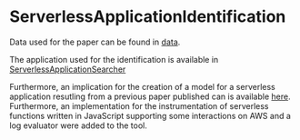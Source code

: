 # ServerlessApplicationIdentification
Data used for the paper can be found in [data](data).

The application used for the identification is available in [ServerlessApplicationSearcher](ServerlessApplicationSearcher)

Furthermore, an implication for the creation of a model for a serverless
application resutling from a previous paper published can is available [here](https://github.com/snwinz/ServerlessApplicationTool). Furthermore, an implementation for the instrumentation of serverless functions written in JavaScript supporting some interactions on AWS and a log evaluator were added to the tool.
